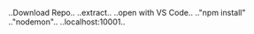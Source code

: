 ..Download Repo..
..extract..
..open with VS Code..
.."npm install"
.."nodemon"..
..localhost:10001..